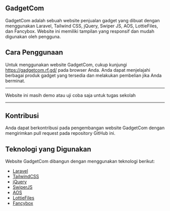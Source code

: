## GadgetCom
GadgetCom adalah sebuah website penjualan gadget yang dibuat dengan menggunakan Laravel, Tailwind CSS, jQuery, Swiper JS, AOS, LottieFiles, dan Fancybox. Website ini memiliki tampilan yang responsif dan mudah digunakan oleh pengguna.

## Cara Penggunaan
Untuk menggunakan website GadgetCom, cukup kunjungi https://gadgetcom.rf.gd/ pada browser Anda. Anda dapat menjelajahi berbagai produk gadget yang tersedia dan melakukan pembelian jika Anda berminat.

_______________________________________________________________________

Website ini masih demo atau uji coba saja untuk tugas sekolah
_______________________________________________________________________

## Kontribusi
Anda dapat berkontribusi pada pengembangan website GadgetCom dengan mengirimkan pull request pada repository GitHub ini.

## Teknologi yang Digunakan
Website GadgetCom dibangun dengan menggunakan teknologi berikut:

- [Laravel](https://laravel.com/)
- [TailwindCSS](https://tailwindcss.com)
- [jQuery](https://jquery.com)
- [SwiperJS](https://swiperjs.com)
- [AOS](https://michalsnik.github.io/aos/)
- [LottieFiles](https://lottiefiles.com)
- [Fancybox](https://fancyapps.com/fancybox/)
